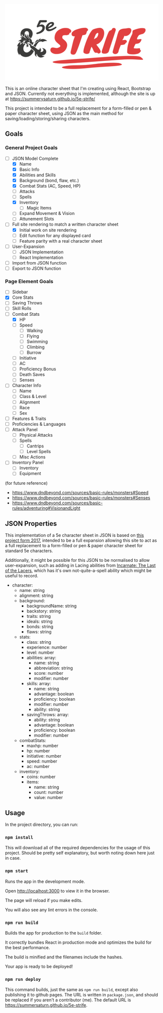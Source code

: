 ![D&D 5e - Strife Heading Image](.github/preview.png)

This is an online character sheet that I'm creating using React, Bootstrap and JSON. Currently not everything is implemented, although the site is up at <https://summerysaturn.github.io/5e-strife/>

This project is intended to be a full replacement for a form-filled or pen & paper character sheet, using JSON as the main method for saving/loading/storing/sharing characters.

## Goals

### General Project Goals

- [ ] JSON Model Complete
  - [x] Name
  - [x] Basic Info
  - [x] Abilities and Skills
  - [x] Background (bond, flaw, etc.)
  - [x] Combat Stats (AC, Speed, HP)
  - [ ] Attacks
  - [ ] Spells
  - [x] Inventory
    - [ ] Magic Items
  - [ ] Expand Movement & Vision
  - [ ] Attunement Slots
- [ ] Full site rendering to match a written character sheet
  - [X] Initial work on site rendering
  - [ ] Edit function for any displayed card
  - [ ] Feature parity with a real character sheet
- [ ] User-Expansion
  - [ ] JSON Implementation
  - [ ] React Implementation
- [ ] Import from JSON function
- [ ] Export to JSON function

### Page Element Goals

- [ ] Sidebar
- [x] Core Stats
- [ ] Saving Throws
- [ ] Skill Rolls
- [ ] Combat Stats
  - [x] HP
  - [ ] Speed
    - [ ] Walking
    - [ ] Flying
    - [ ] Swimming
    - [ ] Climbing
    - [ ] Burrow
  - [ ] Initiative
  - [ ] AC
  - [ ] Proficiency Bonus
  - [ ] Death Saves
  - [ ] Senses
- [ ] Character Info
  - [ ] Name
  - [ ] Class & Level
  - [ ] Alignment
  - [ ] Race
  - [ ] Sex
- [ ] Features & Traits
- [ ] Proficiencies & Languages
- [ ] Attack Panel
  - [ ] Physical Attacks
  - [ ] Spells
    - [ ] Cantrips
    - [ ] Level Spells
  - [ ] Misc Actions
- [ ] Inventory Panel
  - [ ] Inventory
  - [ ] Equipment

(for future reference)

- <https://www.dndbeyond.com/sources/basic-rules/monsters#Speed>
- <https://www.dndbeyond.com/sources/basic-rules/monsters#Senses>
- <https://www.dndbeyond.com/sources/basic-rules/adventuring#VisionandLight>

## JSON Properties

This implementation of a 5e character sheet in JSON is based on [this project form 2017](https://github.com/revuniversal/5e-sheets/), intended to be a full expansion allowing this site to act as a full replacement to a form-filled or pen & paper character sheet for standard 5e characters.

Additionally, it might be possible for this JSON to be normalised to allow user-expansion, such as adding in Lacing abilities from [Incarnate: The Last of the Lacers](https://www.dmsguild.com/product/191837/Incarnate-The-Last-of-the-Lacers), which has it's own not-quite-a-spell ability which might be useful to record.

- character:
  - name: string
  - alignment: string
  - background:
    - backgroundName: string
    - backstory: string
    - traits: string
    - ideals: string
    - bonds: string
    - flaws: string
  - stats:
    - class: string
    - experience: number
    - level: number
    - abilities: array:
      - name: string
      - abbreviation: string
      - score: number
      - modifier: number
    - skills: array:
      - name: string
      - advantage: boolean
      - proficiency: boolean
      - modifier: number
      - ability: string
    - savingThrows: array:
      - ability: string
      - advantage: boolean
      - proficiency: boolean
      - modifier: number
  - combatStats:
    - maxhp: number
    - hp: number
    - initiative: number
    - speed: number
    - ac: number
  - inventory:
    - coins: number
    - items:
      - name: string
      - count: number
      - value: number

## Usage

In the project directory, you can run:

### `npm install`

This will download all of the required dependencies for the usage of this project. Should be pretty self explanatory, but worth noting down here just in case.

### `npm start`

Runs the app in the development mode.

Open [http://localhost:3000](http://localhost:3000) to view it in the browser.

The page will reload if you make edits.

You will also see any lint errors in the console.

### `npm run build`

Builds the app for production to the `build` folder.

It correctly bundles React in production mode and optimizes the build for the best performance.

The build is minified and the filenames include the hashes.

Your app is ready to be deployed!

### `npm run deploy`

This command builds, just the same as `npm run build`, except also publishing it to github pages. The URL is written in `package.json`, and should be replaced if you aren't a contributor (me). The default URL is <https://summersaturn.github.io/5e-strife>.
